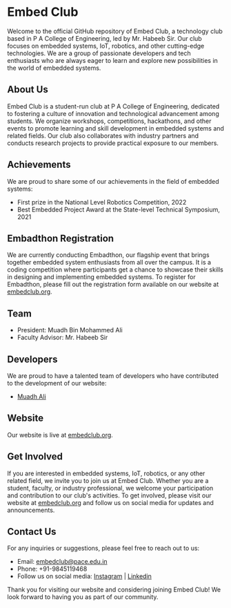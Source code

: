# Embed Club

Welcome to the official GitHub repository of Embed Club, a technology club based in P A College of Engineering, led by Mr. Habeeb Sir. Our club focuses on embedded systems, IoT, robotics, and other cutting-edge technologies. We are a group of passionate developers and tech enthusiasts who are always eager to learn and explore new possibilities in the world of embedded systems.

## About Us

Embed Club is a student-run club at P A College of Engineering, dedicated to fostering a culture of innovation and technological advancement among students. We organize workshops, competitions, hackathons, and other events to promote learning and skill development in embedded systems and related fields. Our club also collaborates with industry partners and conducts research projects to provide practical exposure to our members.

## Achievements

We are proud to share some of our achievements in the field of embedded systems:

- First prize in the National Level Robotics Competition, 2022
- Best Embedded Project Award at the State-level Technical Symposium, 2021

## Embadthon Registration

We are currently conducting Embadthon, our flagship event that brings together embedded system enthusiasts from all over the campus. It is a coding competition where participants get a chance to showcase their skills in designing and implementing embedded systems. To register for Embadthon, please fill out the registration form available on our website at [embedclub.org](https://www.embedclub.org).

## Team

- President: Muadh Bin Mohammed Ali
- Faculty Advisor: Mr. Habeeb Sir

## Developers

We are proud to have a talented team of developers who have contributed to the development of our website:

- [Muadh Ali](https://github.com/muadhali)

## Website

Our website is live at [embedclub.org](https://www.embedclub.org). 

## Get Involved

If you are interested in embedded systems, IoT, robotics, or any other related field, we invite you to join us at Embed Club. Whether you are a student, faculty, or industry professional, we welcome your participation and contribution to our club's activities. To get involved, please visit our website at [embedclub.org](https://www.embedclub.org) and follow us on social media for updates and announcements.

## Contact Us

For any inquiries or suggestions, please feel free to reach out to us:

- Email: [embedclub@pace.edu.in](mailto:embedclub@pace.edu.in)
- Phone: +91-9845119468
- Follow us on social media: [Instagram](https://www.instagram.com/embedclub) | [Linkedin](https://www.linkedin.com/embedclub)

Thank you for visiting our website and considering joining Embed Club! We look forward to having you as part of our community.
